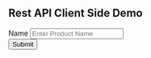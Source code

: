 <!DOCTYPE html>
<html lang="en">
<head>
  <title>Rest API Client Side Demo</title>
  <meta charset="utf-8">
  <meta name="viewport" content="width=device-width, initial-scale=1">
  <link rel="stylesheet" href="https://maxcdn.bootstrapcdn.com/bootstrap/3.3.7/css/bootstrap.min.css">
  <script src="https://ajax.googleapis.com/ajax/libs/jquery/3.2.0/jquery.min.js"></script>
  <script src="https://maxcdn.bootstrapcdn.com/bootstrap/3.3.7/js/bootstrap.min.js"></script>
</head>
<body>

<div class="container">
  <h2>Rest API Client Side Demo</h2>
  <form class="form-inline" action="http://mytest1000.000webhostapp.com/index.php" method="POST">
    <div class="form-group">
      <label for="name">Name</label>
      <input type="text" name="name" class="form-control"  placeholder="Enter Product Name" required/>
    </div>
    <button type="submit" name="submit" class="btn btn-default">Submit</button>
  </form>
  <p>&nbsp;</p>
  <h3>
  <?php
	// Refer above PHP code
   ?>
  </h3>
</div>
</body>
</html>
